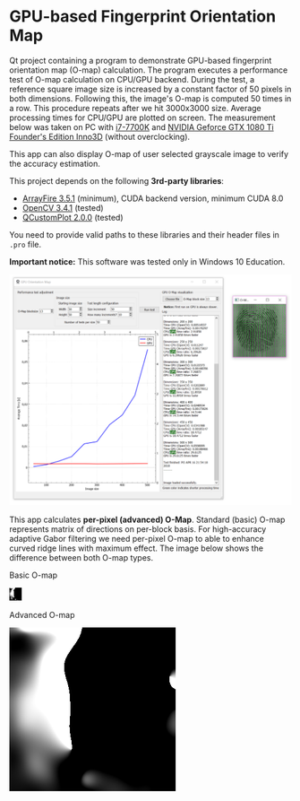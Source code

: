 # GPU-based Fingerprint Orientation Map
Qt project containing a program to demonstrate GPU-based fingerprint orientation map (O-map) calculation. The program executes a performance test of O-map calculation on CPU/GPU backend. During the test, a reference square image size is increased by a constant factor of 50 pixels in both dimensions. Following this, the image's O-map is computed 50 times in a row. This procedure repeats after we hit 3000x3000 size. Average processing times for CPU/GPU are plotted on screen. The measurement below was taken on PC with [i7-7700K](https://ark.intel.com/products/97129/Intel-Core-i7-7700K-Processor-8M-Cache-up-to-4_50-GHz) and [NVIDIA Geforce GTX 1080 Ti Founder's Edition Inno3D](http://www.inno3d.com/products_detail.php?refid=279) (without overclocking).

This app can also display O-map of user selected grayscale image to verify the accuracy estimation.

This project depends on the following **3rd-party libraries**:
* [ArrayFire 3.5.1](https://github.com/arrayfire/arrayfire) (minimum), CUDA backend version, minimum CUDA 8.0 
* [OpenCV 3.4.1](https://opencv.org/releases.html) (tested)
* [QCustomPlot 2.0.0](http://www.qcustomplot.com/) (tested)

You need to provide valid paths to these libraries and their header files in `.pro` file.

**Important notice:**
This software was tested only in Windows 10 Education.

![alt text](img/app.png "Application's user interface")

This app calculates **per-pixel (advanced) O-Map**. Standard (basic) O-map represents matrix of directions on per-block basis. For high-accuracy adaptive Gabor filtering we need per-pixel O-map to able to enhance curved ridge lines with maximum effect. The image below shows the difference between both O-map types.

Basic O-map

![alt text](img/basic.png "Basic O-map")

Advanced O-map

![alt text](img/advanced.png "Advanced O-map")
